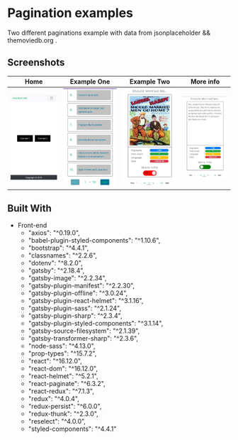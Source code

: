# Pagination examples
Two different paginations example with data from jsonplaceholder && themoviedb.org .

## Screenshots
| Home | Example One | Example Two | More info |
|:----:|:----:|:----:|:-------:|
|![](image/home.jpg) | ![](image/exampleOne.jpg) | ![](image/exampleTwo.jpg)| ![](image/moreInfo.jpg)

## Built With
- Front-end
  - "axios": "^0.19.0",
  - "babel-plugin-styled-components": "^1.10.6",
  - "bootstrap": "^4.4.1",
  - "classnames": "^2.2.6",
  - "dotenv": "^8.2.0",
  - "gatsby": "^2.18.4",
  - "gatsby-image": "^2.2.34",
  - "gatsby-plugin-manifest": "^2.2.30",
  - "gatsby-plugin-offline": "^3.0.24",
  - "gatsby-plugin-react-helmet": "^3.1.16",
  - "gatsby-plugin-sass": "^2.1.24",
  - "gatsby-plugin-sharp": "^2.3.4",
  - "gatsby-plugin-styled-components": "^3.1.14",
  - "gatsby-source-filesystem": "^2.1.39",
  - "gatsby-transformer-sharp": "^2.3.6",
  - "node-sass": "^4.13.0",
  - "prop-types": "^15.7.2",
  - "react": "^16.12.0",
  - "react-dom": "^16.12.0",
  - "react-helmet": "^5.2.1",
  - "react-paginate": "^6.3.2",
  - "react-redux": "^7.1.3",
  - "redux": "^4.0.4",
  - "redux-persist": "^6.0.0",
  - "redux-thunk": "^2.3.0",
  - "reselect": "^4.0.0",
  - "styled-components": "^4.4.1"
